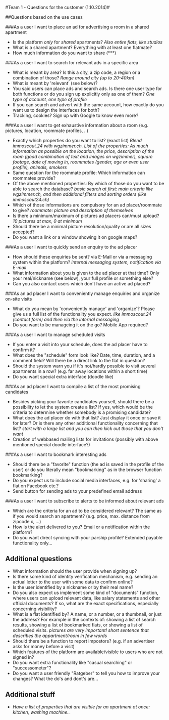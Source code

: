#Team 1 - Questions for the customer (1.10.2014)#

##Questions based on the use cases


###As a user I want to place an ad for advertising a room in a shared apartment

* Is the platform *only* for *shared* apartments? _Also entire flats, like studios_
* What is a shared apartment? Everything with at least one flatmate?
* How much information do you want to share (***)

###As a user I want to search for relevant ads in a specific area

* What is meant by area? Is this a city, a zip code, a region or a combination of those? _Range around city (up to 20-40km)_
* What is meant by 'relevant' (see below)?
* You said users can place ads and search ads. Is there one user type for both functions or do you sign up explicitly only as one of them? _One type of account, one type of profile_
* If you can search and advert with the same account, how exactly do you want us to design the interfaces for both?
* Tracking, cookies? Sign up with Google to know even more?

###As a user I want to get exhaustive information about a room (e.g. pictures, location, roommate profiles, ..)

* Exactly which properties do you want to list? (exact list) _Blend immoscout.24 with wgzimmer.ch. List of the properties: As much information as possible on the location, the price, description of the room (good combination of text and images on wgzimmer), square footage, date of moving in, roommates (gender, age or even user profile), animals, smokers_
* Same question for the roommate profile: Which information can roommates provide?
* Of the above mentioned properties: By which of those do you want to be able to search the database? _basic search at first: main criteria like wgzimmer.ch, and then additional filters and sorting orders (like immoscout24.ch)_
* Which of those informations are compulsory for an ad placer/roommate to give? _roommate: picture and description of themselves_
* Is there a minimum/maximum of pictures ad placers can/must upload? _10 pictures at max, 0 at minimum_
* Should there be a minimal picture resolution/quality or are all sizes accepted?
* Do you want a link or a window showing it on google maps?

###As a user I want to quickly send an enquiry to the ad placer

* How should these enquiries be sent? via E-Mail or via a messaging system within the platform? _internal messaging system, notification via E-mail_
* What information about you is given to the ad placer at that time? Only your real/nickname (see below), your full profile or something else?
* Can you also contact users which don't have an active ad placed?

###As an ad placer I want to conveniently manage enquiries and organize on-site visits

* What do you mean by 'conveniently manage' and 'organize'? Please give us a full list of the functionality you expect. _like immoscout.24 (contact form) and then via the internal messaging_
* Do you want to be manageing it on the go? Mobile App required?

###As a user I want to manage scheduled visits

* If you enter a visit into your schedule, does the ad placer have to confirm it?
* What does the "schedule" form look like? Date, time, duration, and a comment field? Will there be a direct link to the flat in question?
* Should the system warn you if it's not/hardly possible to visit several apartments in a row? (e.g. far away locations within a short time)
* Do you want special extra interface (doodle like)

###As an ad placer I want to compile a list of the most promising candidates

* Besides picking your favorite candidates yourself, should there be a possibility to let the system create a list? If yes, which would be the criteria to determine whether somebody is a promising candidate? 
* What does the ad placer do with that list? Just display it once or save it for later? Or is there any other additional functionality concerning that list? _start with a large list and you can then kick out those that you don't want_
* Creation of webbased mailing lists for invitations (possibly with above mentioned special doodle interface?)

###As a user I want to bookmark interesting ads

* Should there be a "favorite" function (the ad is saved in the profile of the user) or do you literally mean "bookmarking" as in the browser function bookmarking?
* Do you expect us to include social media interfaces, e.g. for 'sharing' a flat on Facebook etc.?
* Send button for sending ads to your predefined email address

###As a user I want to subscribe to alerts to be informed about relevant ads

* Which are the criteria for an ad to be considered relevant? The same as if you would search an apartment? (e.g. price, max. distance from zipcode x, ...) 
* How is the alert delivered to you? Email or a notification within the platform?
* Do you want direct syncing with your parship profile? Extended payable functionality only...

## Additional questions 

* What information should the user provide when signing up?
* Is there some kind of identity verification mechanism, e.g. sending an actual letter to the user with some data to confirm online?
* Is the user identified by a nickname or by their real name?
* Do you also expect us implement some kind of "documents" function, where users can upload relevant data, like salary statements and other official documents? If so, what are the exact specifications, especially concerning visibility?
* What is a flat identified by? A name, or a number, or a thumbnail, or just the address? For example in the contexts of: showing a list of search results, showing a list of bookmarked flats, or showing a list of scheduled visits. _pictures are very important! short sentence that describes the appartment/room in few words_
* Should there be a function to report impostors? (e.g. if an advertiser asks for money before a visit)
* Which features of the platform are available/visible to users who are not signed in?
* Do you want extra functionality like "casual searching" or "successometer"?
* Do you want a user friendly "Ratgeber" to tell you how to improve your changes? What the do's and dont's are...


## Additional stuff

* _Have a list of properties that are visible for an apartment at once: kitchen, washing machine.._